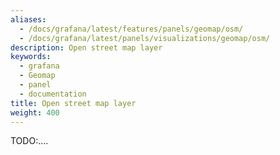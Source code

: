 ```yaml
---
aliases:
  - /docs/grafana/latest/features/panels/geomap/osm/
  - /docs/grafana/latest/panels/visualizations/geomap/osm/
description: Open street map layer
keywords:
  - grafana
  - Geomap
  - panel
  - documentation
title: Open street map layer
weight: 400
---
```


TODO:....
